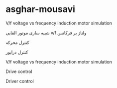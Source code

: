 # asghar-mousavi

V/f voltage vs frequency induction motor simulation


شبیه سازی موتور القایی  v/f ولتاژ بر فرکانس

کنترل محرکه

کنترل درایور

V/f voltage vs frequency induction motor simulation

Drive control

Driver control
